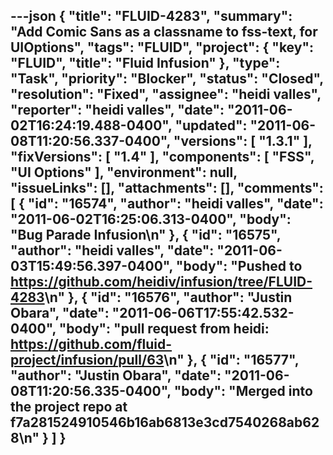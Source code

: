 ---json
{
  "title": "FLUID-4283",
  "summary": "Add Comic Sans as a classname to fss-text, for UIOptions",
  "tags": "FLUID",
  "project": {
    "key": "FLUID",
    "title": "Fluid Infusion"
  },
  "type": "Task",
  "priority": "Blocker",
  "status": "Closed",
  "resolution": "Fixed",
  "assignee": "heidi valles",
  "reporter": "heidi valles",
  "date": "2011-06-02T16:24:19.488-0400",
  "updated": "2011-06-08T11:20:56.337-0400",
  "versions": [
    "1.3.1"
  ],
  "fixVersions": [
    "1.4"
  ],
  "components": [
    "FSS",
    "UI Options"
  ],
  "environment": null,
  "issueLinks": [],
  "attachments": [],
  "comments": [
    {
      "id": "16574",
      "author": "heidi valles",
      "date": "2011-06-02T16:25:06.313-0400",
      "body": "Bug Parade Infusion\n"
    },
    {
      "id": "16575",
      "author": "heidi valles",
      "date": "2011-06-03T15:49:56.397-0400",
      "body": "Pushed to <https://github.com/heidiv/infusion/tree/FLUID-4283>\n"
    },
    {
      "id": "16576",
      "author": "Justin Obara",
      "date": "2011-06-06T17:55:42.532-0400",
      "body": "pull request from heidi: <https://github.com/fluid-project/infusion/pull/63>\n"
    },
    {
      "id": "16577",
      "author": "Justin Obara",
      "date": "2011-06-08T11:20:56.335-0400",
      "body": "Merged into the project repo at f7a281524910546b16ab6813e3cd7540268ab628\n"
    }
  ]
}
---

        
